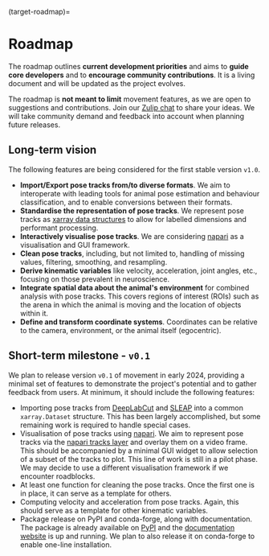 (target-roadmap)=
# Roadmap

The roadmap outlines **current development priorities** and aims to **guide core developers** and to **encourage community contributions**. It is a living document and will be updated as the project evolves.

The roadmap is **not meant to limit** movement features, as we are open to suggestions and contributions. Join our [Zulip chat](movement-zulip:) to share your ideas. We will take community demand and feedback into account when planning future releases.

## Long-term vision
The following features are being considered for the first stable version `v1.0`.

- __Import/Export pose tracks from/to diverse formats__. We aim to interoperate with leading tools for animal pose estimation and behaviour classification, and to enable conversions between their formats.
- __Standardise the representation of pose tracks__. We represent pose tracks as [xarray data structures](xarray:user-guide/data-structures.html) to allow for labelled dimensions and performant processing.
- __Interactively visualise pose tracks__. We are considering [napari](napari:) as a visualisation and GUI framework.
- __Clean pose tracks__, including, but not limited to, handling of missing values, filtering, smoothing, and resampling.
- __Derive kinematic variables__ like velocity, acceleration, joint angles, etc., focusing on those prevalent in neuroscience.
- __Integrate spatial data about the animal's environment__ for combined analysis with pose tracks. This covers regions of interest (ROIs) such as the arena in which the animal is moving and the location of objects within it.
- __Define and transform coordinate systems__. Coordinates can be relative to the camera, environment, or the animal itself (egocentric).

## Short-term milestone - `v0.1`
We plan to release version `v0.1` of movement in early 2024, providing a minimal set of features to demonstrate the project's potential and to gather feedback from users. At minimum, it should include the following features:

- Importing pose tracks from [DeepLabCut](dlc:) and [SLEAP](sleap:) into a common `xarray.Dataset` structure. This has been largely accomplished, but some remaining work is required to handle special cases.
- Visualisation of pose tracks using [napari](napari:). We aim to represent pose tracks via the [napari tracks layer](napari:howtos/layers/tracks) and overlay them on a video frame. This should be accompanied by a minimal GUI widget to allow selection of a subset of the tracks to plot. This line of work is still in a pilot phase. We may decide to use a different visualisation framework if we encounter roadblocks.
- At least one function for cleaning the pose tracks. Once the first one is in place, it can serve as a template for others.
- Computing velocity and acceleration from pose tracks. Again, this should serve as a template for other kinematic variables.
- Package release on PyPI and conda-forge, along with documentation. The package is already available on [PyPI](https://pypi.org/project/movement/) and the [documentation website](movement-website:) is up and running. We plan to also release it on conda-forge to enable one-line installation.
